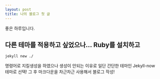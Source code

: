 ```yaml
---
layout: post
title: 나의 블로그 첫 글
---
```


좋은 하루입니다.

## 다른 테마를 적용하고 싶었으나... Ruby를 설치하고 
```
jekyll new ./
```
명령어로 지킬생성을 하였으나 생성이 안되는 이유로 일단 간단한 테마인 Jekyll-now 테마로 선택!
그 후 마크다운을 차근차근 사용해서 블로그 작성!

